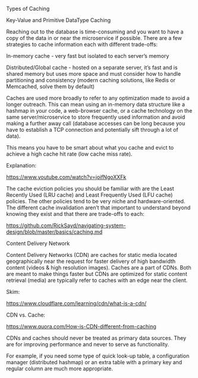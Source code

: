 Types of Caching

Key-Value and Primitive DataType Caching

Reaching out to the database is time-consuming and you want to have a copy of the data in or near the microservice if possible. There are a few strategies to cache information each with different trade-offs:

In-memory cache - very fast but isolated to each server’s memory

Distributed/Global cache - hosted on a separate server, it’s fast and is shared memory but uses more space and must consider how to handle partitioning and consistency (modern caching solutions, like Redis or Memcached, solve them by default)

Caches are used more broadly to refer to any optimization made to avoid a longer outreach. This can mean using an in-memory data structure like a hashmap in your code, a web-browser cache, or a cache technology on the same server/microservice to store frequently used information and avoid making a further away call (database accesses can be long because you have to establish a TCP connection and potentially sift through a lot of data).

This means you have to be smart about what you cache and evict to achieve a high cache hit rate (low cache miss rate).

Explanation:

https://www.youtube.com/watch?v=joifNgoXXFk

The cache eviction policies you should be familiar with are the Least Recently Used (LRU cache) and Least Frequently Used (LFU cache) policies. The other policies tend to be very niche and hardware-oriented. The different cache invalidation aren’t that important to understand beyond knowing they exist and that there are trade-offs to each:

https://github.com/RickSayd/navigating-system-design/blob/master/basics/caching.md

Content Delivery Network

Content Delivery Networks (CDN) are caches for static media located geographically near the request for faster delivery of high bandwidth content (videos & high resolution images). Caches are a part of CDNs. Both are meant to make things faster but CDNs are optimized for static content retrieval (media) are typically refer to caches with an edge near the client.

Skim:

https://www.cloudflare.com/learning/cdn/what-is-a-cdn/

CDN vs. Cache:

https://www.quora.com/How-is-CDN-different-from-caching

CDNs and caches should never be treated as primary data sources. They are for improving performance and never to serve as functionality.

For example, if you need some type of quick look-up table, a configuration manager (distributed hashmap) or an extra table with a primary key and regular column are much more appropriate.
